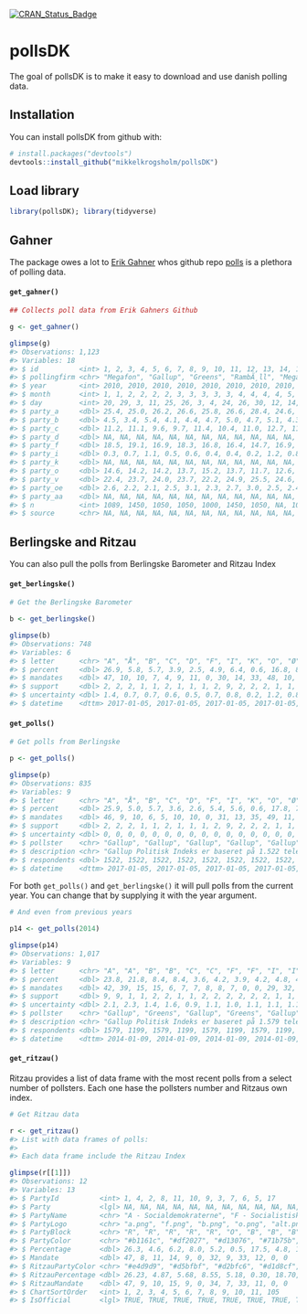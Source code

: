 
<!-- README.md is generated from README.Rmd. Please edit that file -->
[![CRAN\_Status\_Badge](http://www.r-pkg.org/badges/version/pollsDK)](http://cran.r-project.org/package=pollsDK)

pollsDK
=======

The goal of pollsDK is to make it easy to download and use danish polling data.

Installation
------------

You can install pollsDK from github with:

``` r
# install.packages("devtools")
devtools::install_github("mikkelkrogsholm/pollsDK")
```

Load library
------------

``` r
library(pollsDK); library(tidyverse)
```

Gahner
------

The package owes a lot to [Erik Gahner](https://github.com/erikgahner) whos github repo [polls](https://github.com/erikgahner/polls) is a plethora of polling data.

#### `get_gahner()`

``` r
## Collects poll data from Erik Gahners Github

g <- get_gahner()

glimpse(g)
#> Observations: 1,123
#> Variables: 18
#> $ id          <int> 1, 2, 3, 4, 5, 6, 7, 8, 9, 10, 11, 12, 13, 14, 15,...
#> $ pollingfirm <chr> "Megafon", "Gallup", "Greens", "RambÃ¸ll", "Megafo...
#> $ year        <int> 2010, 2010, 2010, 2010, 2010, 2010, 2010, 2010, 20...
#> $ month       <int> 1, 1, 2, 2, 2, 2, 3, 3, 3, 3, 3, 4, 4, 4, 4, 5, 5,...
#> $ day         <int> 20, 29, 3, 11, 25, 26, 3, 4, 24, 26, 30, 12, 14, 2...
#> $ party_a     <dbl> 25.4, 25.0, 26.2, 26.6, 25.8, 26.6, 28.4, 24.6, 25...
#> $ party_b     <dbl> 4.5, 3.4, 5.4, 4.1, 4.4, 4.7, 5.0, 4.7, 5.1, 4.3, ...
#> $ party_c     <dbl> 11.2, 11.1, 9.6, 9.7, 11.4, 10.4, 11.0, 12.7, 11.2...
#> $ party_d     <dbl> NA, NA, NA, NA, NA, NA, NA, NA, NA, NA, NA, NA, NA...
#> $ party_f     <dbl> 18.5, 19.1, 16.9, 18.3, 16.8, 16.4, 14.7, 16.9, 18...
#> $ party_i     <dbl> 0.3, 0.7, 1.1, 0.5, 0.6, 0.4, 0.4, 0.2, 1.2, 0.8, ...
#> $ party_k     <dbl> NA, NA, NA, NA, NA, NA, NA, NA, NA, NA, NA, NA, NA...
#> $ party_o     <dbl> 14.6, 14.2, 14.2, 13.7, 15.2, 13.7, 11.7, 12.6, 13...
#> $ party_v     <dbl> 22.4, 23.7, 24.0, 23.7, 22.2, 24.9, 25.5, 24.6, 22...
#> $ party_oe    <dbl> 2.6, 2.2, 2.1, 2.5, 3.1, 2.3, 2.7, 3.0, 2.5, 2.4, ...
#> $ party_aa    <dbl> NA, NA, NA, NA, NA, NA, NA, NA, NA, NA, NA, NA, NA...
#> $ n           <int> 1089, 1450, 1050, 1050, 1000, 1450, 1050, NA, 1089...
#> $ source      <chr> NA, NA, NA, NA, NA, NA, NA, NA, NA, NA, NA, NA, NA...
```

Berlingske and Ritzau
---------------------

You can also pull the polls from Berlingske Barometer and Ritzau Index

#### `get_berlingske()`

``` r
# Get the Berlingske Barometer

b <- get_berlingske()

glimpse(b)
#> Observations: 748
#> Variables: 6
#> $ letter      <chr> "A", "Å", "B", "C", "D", "F", "I", "K", "O", "Ø", ...
#> $ percent     <dbl> 26.9, 5.8, 5.7, 3.9, 2.5, 4.9, 6.4, 0.6, 16.8, 8.0...
#> $ mandates    <dbl> 47, 10, 10, 7, 4, 9, 11, 0, 30, 14, 33, 48, 10, 9,...
#> $ support     <dbl> 2, 2, 2, 1, 1, 2, 1, 1, 1, 2, 9, 2, 2, 2, 1, 1, 2,...
#> $ uncertainty <dbl> 1.4, 0.7, 0.7, 0.6, 0.5, 0.7, 0.8, 0.2, 1.2, 0.8, ...
#> $ datetime    <dttm> 2017-01-05, 2017-01-05, 2017-01-05, 2017-01-05, 2...
```

#### `get_polls()`

``` r
# Get polls from Berlingske

p <- get_polls()

glimpse(p)
#> Observations: 835
#> Variables: 9
#> $ letter      <chr> "A", "Å", "B", "C", "D", "F", "I", "K", "O", "Ø", ...
#> $ percent     <dbl> 25.9, 5.0, 5.7, 3.6, 2.6, 5.4, 5.6, 0.6, 17.8, 7.4...
#> $ mandates    <dbl> 46, 9, 10, 6, 5, 10, 10, 0, 31, 13, 35, 49, 11, 8,...
#> $ support     <dbl> 2, 2, 2, 1, 1, 2, 1, 1, 1, 2, 9, 2, 2, 2, 1, 1, 2,...
#> $ uncertainty <dbl> 0, 0, 0, 0, 0, 0, 0, 0, 0, 0, 0, 0, 0, 0, 0, 0, 0,...
#> $ pollster    <chr> "Gallup", "Gallup", "Gallup", "Gallup", "Gallup", ...
#> $ description <chr> "Gallup Politisk Indeks er baseret på 1.522 telefo...
#> $ respondents <dbl> 1522, 1522, 1522, 1522, 1522, 1522, 1522, 1522, 15...
#> $ datetime    <dttm> 2017-01-05, 2017-01-05, 2017-01-05, 2017-01-05, 2...
```

For both `get_polls()` and `get_berlingske()` it will pull polls from the current year. You can change that by supplying it with the year argument.

``` r
# And even from previous years

p14 <- get_polls(2014)

glimpse(p14)
#> Observations: 1,017
#> Variables: 9
#> $ letter      <chr> "A", "A", "B", "B", "C", "C", "F", "F", "I", "I", ...
#> $ percent     <dbl> 23.8, 21.8, 8.4, 8.4, 3.6, 4.2, 3.9, 4.2, 4.8, 4.0...
#> $ mandates    <dbl> 42, 39, 15, 15, 6, 7, 7, 8, 8, 7, 0, 0, 29, 32, 20...
#> $ support     <dbl> 9, 9, 1, 1, 2, 2, 1, 1, 2, 2, 2, 2, 2, 2, 1, 1, 2,...
#> $ uncertainty <dbl> 2.1, 2.3, 1.4, 1.6, 0.9, 1.1, 1.0, 1.1, 1.1, 1.1, ...
#> $ pollster    <chr> "Gallup", "Greens", "Gallup", "Greens", "Gallup", ...
#> $ description <chr> "Gallup Politisk Indeks er baseret på 1.579 telefo...
#> $ respondents <dbl> 1579, 1199, 1579, 1199, 1579, 1199, 1579, 1199, 15...
#> $ datetime    <dttm> 2014-01-09, 2014-01-09, 2014-01-09, 2014-01-09, 2...
```

#### `get_ritzau()`

Ritzau provides a list of data frame with the most recent polls from a select number of pollsters. Each one hase the pollsters number and Ritzaus own index.

``` r
# Get Ritzau data

r <- get_ritzau()
#> List with data frames of polls:
#> 
#> Each data frame include the Ritzau Index

glimpse(r[[1]])
#> Observations: 12
#> Variables: 13
#> $ PartyId          <int> 1, 4, 2, 8, 11, 10, 9, 3, 7, 6, 5, 17
#> $ Party            <lgl> NA, NA, NA, NA, NA, NA, NA, NA, NA, NA, NA, NA
#> $ PartyName        <chr> "A - Socialdemokraterne", "F - Socialistisk F...
#> $ PartyLogo        <chr> "a.png", "f.png", "b.png", "o.png", "alt.png"...
#> $ PartyBlock       <chr> "R", "R", "R", "R", "R", "O", "B", "B", "B", ...
#> $ PartyColor       <chr> "#b1161c", "#df2027", "#d13076", "#71b75b", "...
#> $ Percentage       <dbl> 26.3, 4.6, 6.2, 8.0, 5.2, 0.5, 17.5, 4.8, 18....
#> $ Mandate          <dbl> 47, 8, 11, 14, 9, 0, 32, 9, 33, 12, 0, 0
#> $ RitzauPartyColor <chr> "#e4d9d9", "#d5bfbf", "#d2bfc6", "#d1d8cf", "...
#> $ RitzauPercentage <dbl> 26.23, 4.87, 5.68, 8.55, 5.18, 0.30, 18.70, 4...
#> $ RitzauMandate    <dbl> 47, 9, 10, 15, 9, 0, 34, 7, 33, 11, 0, 0
#> $ ChartSortOrder   <int> 1, 2, 3, 4, 5, 6, 7, 8, 9, 10, 11, 105
#> $ IsOfficial       <lgl> TRUE, TRUE, TRUE, TRUE, TRUE, TRUE, TRUE, TRU...
```
